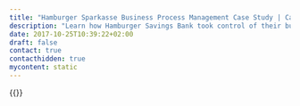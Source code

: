 ```yaml
---
title: "Hamburger Sparkasse Business Process Management Case Study | Camunda BPM"
description: "Learn how Hamburger Savings Bank took control of their business process automation and improved efficiency in their organization with Camunda. Camunda is the leader for workflow automation based on Java and BPMN 2.0. "
date: 2017-10-25T10:39:22+02:00
draft: false
contact: true
contacthidden: true
mycontent: static
---
```

{{<case-study-single
company="Hamburger Savings Bank"
companydescription="<p>We are the bank for every second Hamburg citizen, our clientele amounts to 1.4 million private customers. With approx. 60,000 corporate customers we are the leading bank for medium-sized businesses in the region.</p>"
customerquote="<p><q>Camunda BPM offers a promising open-source implementation of BPMN 2.0. In addition to open-source support, its lightweight solution and developer friendliness were further important factors for a decision in favor of Camunda BPM.</q></p>-Stefan Ullrich, Software Architect"
teaser=""
usecase=""
videolink=""
logo="//images.ctfassets.net/vpidbgnakfvf/6mCyIBn7gWosCEQCYiA4y6/a7da3733697f37e8442f9069a0472d01/hamburger-sparkasse.svg"
pdf=""
thumbnail="">}}